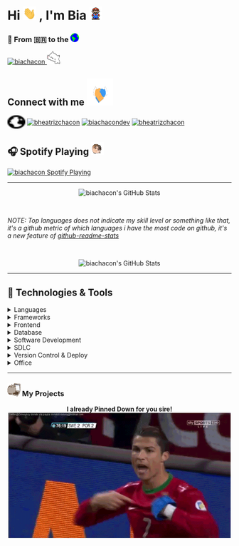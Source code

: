 # Hi <img src="assets/hi.gif" width="29px" height="29px"> , I'm Bia <img src="assets/mario.gif" width="29px" height="29px">

### 📍 From 🇧🇷 to the <img src="assets/earth.gif" width="20px" height="20px">

<p>
    <a href="https://github.com/antonkomarev/github-profile-views-counter">
        <img src="https://komarev.com/ghpvc/?username=biachacon&label=Views&color=blueviolet&style=flat" alt="biachacon" >
    </a>
    <img src="assets/bongocat.gif" width="29px" height="29px">
</p>

## Connect with me <img src="assets/connect.gif" width="60px" height="60px">

<p align="left">
<a href="https://biachacon.netlify.app/" target="_blank"><img align="center" src="https://raw.githubusercontent.com/iconic/open-iconic/master/svg/globe.svg" alt="website" height="30" width="40" /></a>
<a href="https://www.linkedin.com/in/bheatrizchacon/" target="_blank"><img align="center" src="https://cdn.jsdelivr.net/npm/simple-icons@3.0.1/icons/linkedin.svg" alt="bheatrizchacon" height="30" width="40" /></a>
<a href="https://twitter.com/biachacondev" target="_blank"><img align="center" src="https://cdn.jsdelivr.net/npm/simple-icons@3.0.1/icons/twitter.svg" alt="biachacondev" height="30" width="40" /></a>
<a href="https://www.instagram.com/bheatrizchacon/" target="_blank"><img align="center" src="https://cdn.jsdelivr.net/npm/simple-icons@3.0.1/icons/instagram.svg" alt="bheatrizchacon" height="30" width="40" /></a>
</p>

## 🎧 Spotify Playing <img src="assets/pug_dance.gif" width="29px">

[<img src="https://novatorem.biachacon.vercel.app/api/spotify" alt="biachacon Spotify Playing" width="350" />](https://open.spotify.com/user/e8e7faad203b432e84a9b3ac66e612f4)

---

<p align="center">
<img alt="biachacon's GitHub Stats" src="https://github-readme-stats-git-master-biachacon.vercel.app/api?username=biachacon&show_icons=true&hide_border=true&theme=buefy" />
</p>
</br>

_NOTE: Top languages does not indicate my skill level or something like that, it's a github metric of which languages i have the most code on github, it's a new feature of [github-readme-stats](https://github.com/anuraghazra/github-readme-stats)_

</br>
<p align="center">
<img alt="biachacon's GitHub Stats" src="https://github-readme-stats-git-master-biachacon.vercel.app/api/top-langs/?username=biachacon&layout=compact&theme=buefy" />
</p>

---

## 🔧 Technologies & Tools

<details>
<summary>
  Languages
</summary>

![C](https://img.shields.io/badge/-5A68BB?style=flat&logo=c&logoColor=white)
![Java](https://img.shields.io/badge/Java-F0931C?style=flat&logo=java&logoColor=white)
![JavaScript](https://img.shields.io/badge/-JavaScript-EFD81D?style=flat&logo=javascript&logoColor=white)
![Python](https://img.shields.io/badge/-Python-black?style=flat&logo=python)
![Kotlin](https://img.shields.io/badge/Kotlin-E87C27?style=flat&logo=kotlin&logoColor=white)

</details>

<details>
<summary>
  Frameworks
</summary>

![SpringBoot](https://img.shields.io/badge/-Spring_Boot-69AD3C?style=flat&logo=spring&logoColor=white)
![Nodejs](https://img.shields.io/badge/-Nodejs-639A58?style=flat&logo=Node.js&logoColor=white)
![Vue](https://img.shields.io/badge/-Vue-41b883?style=flat&logo=Vue.js&logoColor=white)
![React](https://img.shields.io/badge/-React-61DAFB?style=flat&logo=react&logoColor=white)

</details>

<details>
<summary>
  Frontend
</summary>

![HTML5](https://img.shields.io/badge/-HTML5-%23E44D27?style=flat&logo=html5&logoColor=white)
![CSS3](https://img.shields.io/badge/-CSS3-%231572B6?style=flat&logo=css3&logoColor=white)
![JavaScript](https://img.shields.io/badge/-JavaScript-EFD81D?style=flat&logo=javascript&logoColor=white)

</details>

<details>
<summary>
  Database
</summary>

![SQL](https://img.shields.io/badge/-SQL-00BB6E?style=flat&logo=sql&logoColor=white)
![NoSQL](https://img.shields.io/badge/-NoSQL-0773F7?style=flat&logo=sql&logoColor=white)
![PostgreSQL](https://img.shields.io/badge/-PostgreSQL-blue?style=flat&logo=postgresql&logoColor=white)
![MongoDB](https://img.shields.io/badge/-MongoDB-47A248?style=flat&logo=mongodb&logoColor=white)
![SQLite](https://img.shields.io/badge/SQLite-blue?style=flat&logo=sqlite&logoColor=white)

</details>

<details>
<summary>
  Software Development
</summary>

![Docker](https://img.shields.io/badge/-2496ED?style=flat&logo=Docker&logoColor=white "Docker")
![Visual Studio](https://img.shields.io/badge/-007ACC?style=flat&logo=Visual-Studio-Code&logoColor=white "Visual Studio")
![Android Studio](https://img.shields.io/badge/-3DDC84?style=flat&logo=Android-Studio&logoColor=white "Android Studio")
![IntelliJ IDEA](https://img.shields.io/badge/-7458B3?style=flat&logo=IntelliJ-IDEA&logoColor=white "IntelliJ IDEA")
![Eclipse IDE](https://img.shields.io/badge/-darkblue?style=flat&logo=Eclipse-IDE&logoColor=white "Eclipse IDE")
![NetBeans IDE](https://img.shields.io/badge/-1B6AC6?style=flat&logo=Apache-NetBeans-IDE&logoColor=white "NetBeans IDE")

</details>

<details>
<summary>
  SDLC
</summary>

![Agile](https://img.shields.io/badge/Agile-blue?style=flat&logo=Agile&logoColor=white)
![Scrum](https://img.shields.io/badge/Scrum-green?style=flat&logo=Scrum&logoColor=white)
![Kanban](https://img.shields.io/badge/Kanban-red?style=flat&logo=Kanban&logoColor=white)

</details>

<details>
<summary>
  Version Control & Deploy
</summary>

![Git](https://img.shields.io/badge/-Git-F05032?style=flat&logo=git&logoColor=white)
![GitHub](https://img.shields.io/badge/-GitHub-181717?style=flat&logo=github&logoColor=white)
![Netlify](https://img.shields.io/badge/-Netlify-00c7b7?style=flat&logo=netlify&logoColor=white)
![Heroku](https://img.shields.io/badge/-Heroku-430098?style=flat&logo=heroku&logoColor=white)

</details>

<details>
<summary>
  Office
</summary>
    
![Microsoft_Excel-](https://img.shields.io/badge/-Microsoft_Excel-green?style=flat&logo=Microsoft-Excel)
![Microsoft_Word](https://img.shields.io/badge/-Microsoft_Word-blue?style=flat&logo=Microsoft-Word)
![Microsoft_Powerpoint](https://img.shields.io/badge/-Microsoft_Powerpoint-red?style=flat&logo=Microsoft-Powerpoint)

</details>

---

### <img src="assets/pusheen-compute.gif" width="29px" height="29px"> My Projects

<p align="center">
<b>I already Pinned Down for you sire!</b></br>
<img alt="cr7" src="assets/CR7.gif"/>
</p>

<!-- <p align="center">
⭐ From <a href="https://github.com/BiaChacon" target="_blank">@BiaChacon</a>
</p> -->
